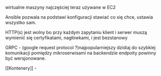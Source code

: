
wirtualne maszyny najczęściej teraz używane w EC2

Ansible pozwala na podstawi konfiguracji stawiać co się chce, ustawia wszystko sam.

HTTP(s) jest wolny bo przy każdym zapytaniu klient i serwer muszą wymienić się certyfikatami, nagłówkami, i jest bezstanowy


GRPC - (google request protocol ?)najpopularniejszy dzidiaj do szybkiej komunikacji pomiędzy mikroserwisami na backendzie
endpoity powinny być wersjonowane.

[[Kontenery]] - 




